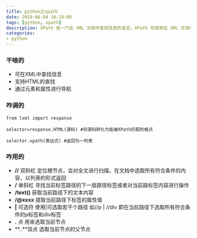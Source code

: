 ```yaml
---
title: python之xpath
date: 2019-06-04 16:19:08
tags: [python, xpath]
description: XPath 是一门在 XML 文档中查找信息的语言。XPath 可用来在 XML 文档中对元素和属性进行遍历。XPath 是 W3C XSLT 标准的主要元素，并且 XQuery 和 XPointer 都构建于 XPath 表达之上
categories: 
- python
---
```


### 干啥的

 - 可在XML中查找信息 
 - 支持HTML的查找
 - 通过元素和属性进行导航

### 咋调的

```
from lxml import response

selector=response.HTML(源码) #将源码转化为能被XPath匹配的格式

selector.xpath(表达式) #返回为一列表
```

### 咋用的

 - **//** 双斜杠 定位根节点，会对全文进行扫描，在文档中选取所有符合条件的内容，以列表的形式返回
 - **/** 单斜杠 寻找当前标签路径的下一层路径标签或者对当前路标签内容进行操作
 - **/text()** 获取当前路径下的文本内容 
 -  **/@xxxx** 提取当前路径下标签的属性值
 - **|** 可选符 使用|可选取若干个路径 如//p | //div 即在当前路径下选取所有符合条件的p标签和div标签
 - **.** 点 用来选取当前节点 
 - **..**双点 选取当前节点的父节点 